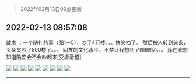 > 2022年02月13日09点更新
<link rel="stylesheet" href="https://cdn.jsdelivr.net/gh/taotie6/sampleJSON@main/css/photo_show.css">
<meta name="referrer" content="no-referrer" />


 ## 2022-02-13 08:57:08 

 [㪚木](https://www.coolapk.com/feed/33511150?shareKey=OTI2YmI0YjFiNTUzNjIwODY0MWU~) ：一个随礼的事（图1－5），吵了4万楼。。。快笑抽了。
然后被人转到头条，头条又吵了500楼了。。。
网友的文化水平，不禁让我想到了图6图7。。。
现在我想知道酷安会不会吵起来[受虐滑稽] 

<div class="album">
<img class="img-item" src="http://image.coolapk.com/feed/2022/0213/08/1081091_d4d81bce_3824_9534_985@1080x877.jpeg" />
<img class="img-item" src="http://image.coolapk.com/feed/2022/0213/08/1081091_6b02980d_3824_9539_867@1242x1595.jpeg" />
<img class="img-item" src="http://image.coolapk.com/feed/2022/0213/08/1081091_3923dc03_3824_9548_728@1045x7922.jpeg" />
<img class="img-item" src="http://image.coolapk.com/feed/2022/0213/08/1081091_112f128c_3824_9554_319@1242x1622.jpeg" />
<img class="img-item" src="http://image.coolapk.com/feed/2022/0213/08/1081091_83d57aff_3824_9558_265@1242x1416.jpeg" />
<img class="img-item" src="http://image.coolapk.com/feed/2022/0213/08/1081091_f274253c_3824_9561_285@828x560.jpeg" />
<img class="img-item" src="http://image.coolapk.com/feed/2022/0213/08/1081091_aa247b47_3824_9568_242@600x336.jpeg" />
<img class="img-item" src="http://image.coolapk.com/feed/2020/0606/14/1081091_39c516f3_5623_1393@320x180.gif" />
<img class="img-item" src="http://image.coolapk.com/feed/2019/0507/23/1081091_4586_1095@230x167.gif" />
</div>

 ------- 

